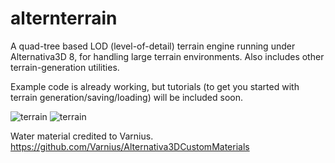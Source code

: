 alternterrain
=============

A quad-tree based LOD (level-of-detail) terrain engine running under Alternativa3D 8, for handling large terrain environments. Also includes other terrain-generation utilities.

Example code is already working, but tutorials (to get you started with terrain generation/saving/loading) will be included soon.

![terrain](http://glidias.uphero.com/terrainwater2.jpg)
![terrain](http://glidias.uphero.com/terrainwater3.jpg)
	
Water material credited to Varnius. https://github.com/Varnius/Alternativa3DCustomMaterials
